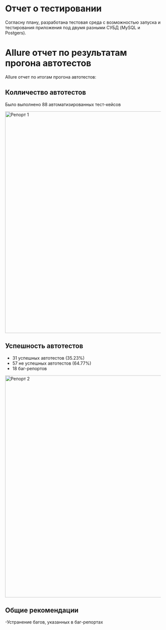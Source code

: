 # Отчет о тестировании

Согласну плану, разработана тестовая среда с возможностью запуска и тестирования приложения под двумя разными СУБД (MySQL и Postgers).

# Allure отчет по результатам прогона автотестов

Allure отчет по итогам прогона автотестов:

## Колличество автотестов

Было выполнено 88 автоматизированных тест-кейсов

<img width="718" alt="Репорт 1" src="https://user-images.githubusercontent.com/102683947/195996575-465e5656-c6a4-4a66-aac9-4dafc314a758.png">

## Успешность автотестов

- 31 успешных автотестов (35.23%)
- 57 не успешных автотестов (64.77%)
- 18 баг-репортов

<img width="719" alt="Репорт 2" src="https://user-images.githubusercontent.com/102683947/195996580-aef7fc3a-9906-4b86-9dfd-16b3c835fca6.png">

## Общие рекомендации

-Устранение багов, указанных в баг-репортах



